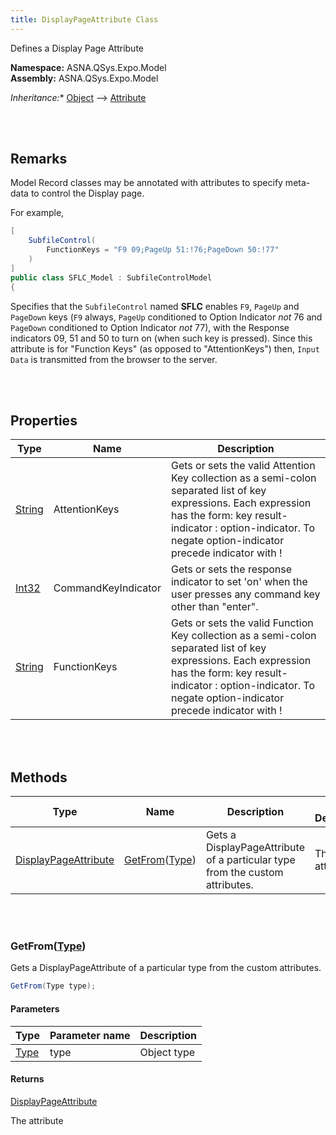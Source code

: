 ```yaml
---
title: DisplayPageAttribute Class
---
```


Defines a Display Page Attribute

**Namespace:** ASNA.QSys.Expo.Model <br/>
**Assembly:** ASNA.QSys.Expo.Model

*Inheritance:** [Object](https://docs.microsoft.com/en-us/dotnet/api/system.object) --> [Attribute](https://docs.microsoft.com/en-us/dotnet/api/system.attribute)

<br>
<br>

## Remarks

Model Record classes may be annotated with attributes to specify meta-data to control the Display page.

For example,


```cs
[
    SubfileControl(
        FunctionKeys = "F9 09;PageUp 51:!76;PageDown 50:!77"
    )
]
public class SFLC_Model : SubfileControlModel
{
```

Specifies that the `SubfileControl` named **SFLC** enables `F9`, `PageUp` and `PageDown` keys (`F9` always, `PageUp` conditioned to Option Indicator *not* 76 and `PageDown` conditioned to Option Indicator *not* 77), with the Response indicators 09, 51 and 50 to turn on (when such key is pressed). Since this attribute is for "Function Keys" (as opposed to "AttentionKeys") then, `Input Data` is transmitted from the browser to the server.

<br>
<br>

## Properties

| Type | Name | Description 
| --- | --- | --- 
| [String](https://docs.microsoft.com/en-us/dotnet/api/system.string) | AttentionKeys | Gets or sets the valid Attention Key collection as a semi-colon separated list of key expressions. Each expression has the form: key result-indicator : option-indicator. To negate option-indicator precede indicator with ! 
| [Int32](https://docs.microsoft.com/en-us/dotnet/api/system.int32) | CommandKeyIndicator | Gets or sets the response indicator to set 'on' when the user presses any command key other than "enter".
| [String](https://docs.microsoft.com/en-us/dotnet/api/system.string) | FunctionKeys | Gets or sets the valid Function Key collection as a semi-colon separated list of key expressions. Each expression has the form: key result-indicator : option-indicator. To negate option-indicator precede indicator with ! 

<br>
<br>

## Methods

| Type | Name | Description | Return Description 
| --- | --- | --- | --- 
| [DisplayPageAttribute](/reference/asna-qsys-expo/expo-model/display-page-attribute.html) | [GetFrom](#getfromtype)([Type](https://docs.microsoft.com/en-us/dotnet/api/system.type)) | Gets a DisplayPageAttribute of a particular type from the custom attributes. | The attribute

<br>
<br>

### GetFrom([Type](https://docs.microsoft.com/en-us/dotnet/api/system.type))

Gets a DisplayPageAttribute of a particular type from the custom attributes.

```cs
GetFrom(Type type);
```

#### Parameters

| Type | Parameter name | Description
| --- | --- | ---
| [Type](https://docs.microsoft.com/en-us/dotnet/api/system.type) | type | Object type 

#### Returns

[DisplayPageAttribute](/reference/asna-qsys-expo/expo-model/display-page-attribute.html)

The attribute


<br>
<br>

